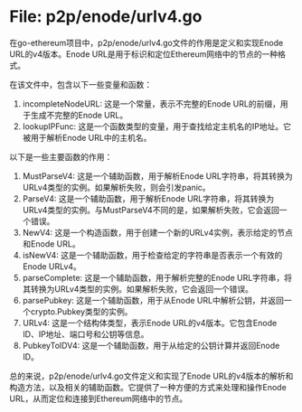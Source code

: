 # File: p2p/enode/urlv4.go

在go-ethereum项目中，p2p/enode/urlv4.go文件的作用是定义和实现Enode URL的v4版本。Enode URL是用于标识和定位Ethereum网络中的节点的一种格式。

在该文件中，包含以下一些变量和函数：

1. incompleteNodeURL: 这是一个常量，表示不完整的Enode URL的前缀，用于生成不完整的Enode URL。
2. lookupIPFunc: 这是一个函数类型的变量，用于查找给定主机名的IP地址。它被用于解析Enode URL中的主机名。

以下是一些主要函数的作用：

1. MustParseV4: 这是一个辅助函数，用于解析Enode URL字符串，将其转换为URLv4类型的实例。如果解析失败，则会引发panic。
2. ParseV4: 这是一个辅助函数，用于解析Enode URL字符串，将其转换为URLv4类型的实例。与MustParseV4不同的是，如果解析失败，它会返回一个错误。
3. NewV4: 这是一个构造函数，用于创建一个新的URLv4实例，表示给定的节点和Enode URL。
4. isNewV4: 这是一个辅助函数，用于检查给定的字符串是否表示一个有效的Enode URLv4。
5. parseComplete: 这是一个辅助函数，用于解析完整的Enode URL字符串，将其转换为URLv4类型的实例。如果解析失败，它会返回一个错误。
6. parsePubkey: 这是一个辅助函数，用于从Enode URL中解析公钥，并返回一个crypto.Pubkey类型的实例。
7. URLv4: 这是一个结构体类型，表示Enode URL的v4版本。它包含Enode ID、IP地址、端口号和公钥等信息。
8. PubkeyToIDV4: 这是一个辅助函数，用于从给定的公钥计算并返回Enode ID。

总的来说，p2p/enode/urlv4.go文件定义和实现了Enode URL的v4版本的解析和构造方法，以及相关的辅助函数。它提供了一种方便的方式来处理和操作Enode URL，从而定位和连接到Ethereum网络中的节点。

